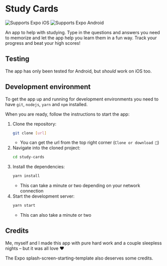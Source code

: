 # Study Cards

<p>
  <!-- iOS -->
  <img alt="Supports Expo iOS" longdesc="Supports Expo iOS" src="https://img.shields.io/badge/iOS-4630EB.svg?style=flat-square&logo=APPLE&labelColor=999999&logoColor=fff" />
  <!-- Android -->
  <img alt="Supports Expo Android" longdesc="Supports Expo Android" src="https://img.shields.io/badge/Android-4630EB.svg?style=flat-square&logo=ANDROID&labelColor=A4C639&logoColor=fff" />
</p>

An app to help with studying. Type in the questions and answers you need to memorize and let the app help you learn them in a fun way. Track your progress and beat your high scores!

## Testing

The app has only been tested for Android, but _should_ work on iOS too.

## Development environment

To get the app up and running for development environments you need to have `git`, `nodejs`, `yarn` and `npm` installed.

When you are ready, follow the instructions to start the app:

1. Clone the repository:
   ```sh
   git clone [url]
   ```
   - You can get the url from the top right corner (`Clone or download 🔽`)
2. Navigate into the cloned project:
   ```sh
   cd study-cards
   ```
3. Install the dependencies:
    ```sh
   yarn install
   ```
   - This can take a minute or two depending on your network connection
4. Start the development server:
    ```sh
   yarn start
   ```
   - This can also take a minute or two


## Credits

Me, myself and I made this app with pure hard work and a couple sleepless nights – but it was all love ❤

The Expo splash-screen-starting-template also deserves some credits.